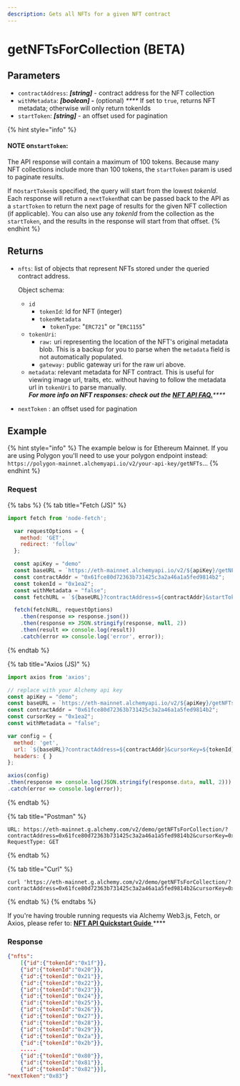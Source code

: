 ```yaml
---
description: Gets all NFTs for a given NFT contract
---
```


# getNFTsForCollection (BETA)

## Parameters

* `contractAddress`: _**\[string]**_ - contract address for the NFT collection
* `withMetadata`: _**\[boolean] -**_ (optional)  _****_  If set to `true`, returns NFT metadata; otherwise will only return tokenIds
* `startToken`: _**\[string]**_ - an offset used for pagination

{% hint style="info" %}
#### NOTE on`startToken`:&#x20;

The API response will contain a maximum of 100 tokens. Because many NFT collections include more than 100 tokens, the `startToken` param is used to paginate results.

If no`startToken`is specified, the query will start from the lowest _tokenId_. Each response will return a `nextToken`that can be passed back to the API as a `startToken` to return the next page of results for the given NFT collection (if applicable). You can also use any _tokenId_ from the collection as the `startToken`, and the results in the response will start from that offset.
{% endhint %}

## Returns

*   `nfts`: list of objects that represent NFTs stored under the queried contract address.&#x20;

    Object schema:

    * `id`
      * `tokenId`: Id for NFT (integer)&#x20;
      * `tokenMetadata`
        * `tokenType`: "`ERC721`" or "`ERC1155`"
    * `tokenUri`:
      * `raw:` uri representing the location of the NFT's original metadata blob. This is a backup for you to parse when the `metadata` field is not automatically populated.
      * `gateway:` public gateway uri for the raw uri above.
    * `metadata`: relevant metadata for NFT contract. This is useful for viewing image url, traits, etc. without having to follow the metadata url in `tokenUri` to parse manually. \
      _**For more info on NFT responses: check out the**_ [_**NFT API FAQ.**_](../../guides/nft-api-metadata.md#understanding-nft-metadata)_****_
* `nextToken` : an offset used for pagination

## Example

{% hint style="info" %}
The example below is for Ethereum Mainnet. If you are using Polygon you'll need to use your polygon endpoint instead: `https://polygon-mainnet.alchemyapi.io/v2/your-api-key/getNFTs`...
{% endhint %}

### Request

{% tabs %}
{% tab title="Fetch (JS)" %}
```javascript
import fetch from 'node-fetch';

  var requestOptions = {
    method: 'GET',
    redirect: 'follow'
  };

  const apiKey = "demo"
  const baseURL = `https://eth-mainnet.alchemyapi.io/v2/${apiKey}/getNFTsForCollection`;
  const contractAddr = "0x61fce80d72363b731425c3a2a46a1a5fed9814b2";
  const tokenId = "0x1ea2";
  const withMetadata = "false";
  const fetchURL = `${baseURL}?contractAddress=${contractAddr}&startToken=${tokenId}&withMetadata=${withMetadata}`;

  fetch(fetchURL, requestOptions)
    .then(response => response.json())
    .then(response => JSON.stringify(response, null, 2))
    .then(result => console.log(result))
    .catch(error => console.log('error', error));
```
{% endtab %}

{% tab title="Axios (JS)" %}
```javascript
import axios from 'axios';

// replace with your Alchemy api key
const apiKey = "demo";
const baseURL = `https://eth-mainnet.alchemyapi.io/v2/${apiKey}/getNFTsForCollection`;
const contractAddr = "0x61fce80d72363b731425c3a2a46a1a5fed9814b2";
const cursorKey = "0x1ea2";
const withMetadata = "false";

var config = {
  method: 'get',
  url: `${baseURL}?contractAddress=${contractAddr}&cursorKey=${tokenId}&withMetadata=${withMetadata}`,
  headers: { }
};

axios(config)
.then(response => console.log(JSON.stringify(response.data, null, 2)))
.catch(error => console.log(error));
```
{% endtab %}

{% tab title="Postman" %}
```http
URL: https://eth-mainnet.g.alchemy.com/v2/demo/getNFTsForCollection/?contractAddress=0x61fce80d72363b731425c3a2a46a1a5fed9814b2&cursorKey=0x1ea2&withMetadata=false
RequestType: GET
```
{% endtab %}

{% tab title="Curl" %}
```
curl 'https://eth-mainnet.g.alchemy.com/v2/demo/getNFTsForCollection/?contractAddress=0x61fce80d72363b731425c3a2a46a1a5fed9814b2&cursorKey=0x1ea2&withMetadata=false'
```
{% endtab %}
{% endtabs %}

If you're having trouble running requests via Alchemy Web3.js, Fetch, or Axios, please refer to: [**NFT API Quickstart Guide** ](../../guides/nft-api-quickstart-guide.md)****

### Response

```json
{"nfts":
    [{"id":{"tokenId":"0x1f"}},
    {"id":{"tokenId":"0x20"}},
    {"id":{"tokenId":"0x21"}},
    {"id":{"tokenId":"0x22"}},
    {"id":{"tokenId":"0x23"}},
    {"id":{"tokenId":"0x24"}},
    {"id":{"tokenId":"0x25"}},
    {"id":{"tokenId":"0x26"}},
    {"id":{"tokenId":"0x27"}},
    {"id":{"tokenId":"0x28"}},
    {"id":{"tokenId":"0x29"}},
    {"id":{"tokenId":"0x2a"}},
    {"id":{"tokenId":"0x2b"}},
    .....
    {"id":{"tokenId":"0x80"}},
    {"id":{"tokenId":"0x81"}},
    {"id":{"tokenId":"0x82"}}],
"nextToken":"0x83"}
```



